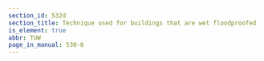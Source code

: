 ```yaml
---
section_id: 532d
section_title: Technique used for buildings that are wet floodproofed
is_element: true
abbr: TUW
page_in_manual: 530-6
---
```


